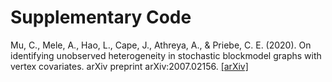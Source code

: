 # Supplementary Code

Mu, C., Mele, A., Hao, L., Cape, J., Athreya, A., & Priebe, C. E. (2020). On identifying unobserved heterogeneity in stochastic blockmodel graphs with vertex covariates. arXiv preprint arXiv:2007.02156. <a href="https://arxiv.org/abs/2007.02156" target="_blank">[arXiv]</a>

